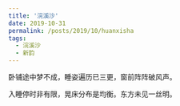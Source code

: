 ```yaml
---
title: '浣溪沙'
date: 2019-10-31
permalink: /posts/2019/10/huanxisha 
tags:
  - 浣溪沙
  - 新韵
---
```


 卧铺途中梦不成，睡姿遍历已三更，窗前阵阵破风声。

 入睡停时非有限，晃床分布是均衡。东方未见一丝明。



 